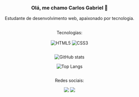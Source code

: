 <div align="center">

### Olá, me chamo Carlos Gabriel 👋<br/>
Estudante de desenvolvimento web, apaixonado por tecnologia.

##

Tecnologias: <br/>
<br/>
<img alt="HTML5" src="https://img.shields.io/badge/HTML5-E34F26?style=for-the-badge&logo=html5&logoColor=white">
<img alt="CSS3" src="https://img.shields.io/badge/CSS3-1572B6?style=for-the-badge&logo=css3&logoColor=white">

##

![GitHub stats](https://github-readme-stats.vercel.app/api?username=carlsgabriel&show_icons=true&theme=chartreuse-dark)

![Top Langs](https://github-readme-stats.vercel.app/api/top-langs/?username=carlsgabriel&layout=compact&theme=chartreuse-dark)

##

Redes sociais:
<div> 
  <a href="https://www.linkedin.com/in/carlos-gabriel-539302315/" target="_blank"><img src="https://img.shields.io/badge/-LinkedIn-%230077B5?style=for-the-badge&logo=linkedin&logoColor=white" target="_blank"></a> 
  <a href="mailto:gomescarlosleite@gmail.com"><img src="https://img.shields.io/badge/-Gmail-%23333?style=for-the-badge&logo=gmail&logoColor=white" target="_blank"></a>
</div>

</div>

